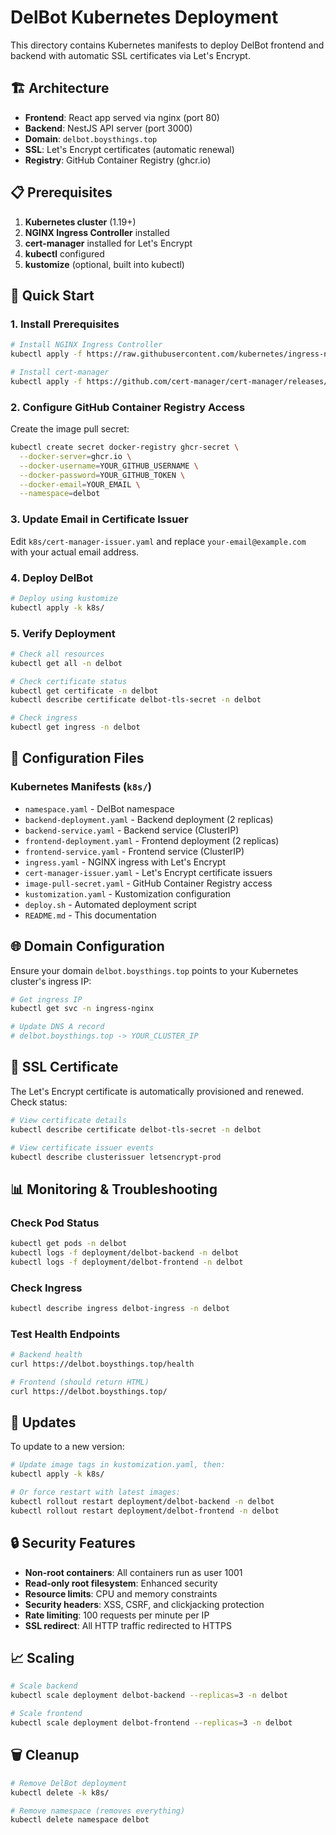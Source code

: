 # DelBot Kubernetes Deployment

This directory contains Kubernetes manifests to deploy DelBot frontend and backend with automatic SSL certificates via Let's Encrypt.

## 🏗️ Architecture

- **Frontend**: React app served via nginx (port 80)
- **Backend**: NestJS API server (port 3000)
- **Domain**: `delbot.boysthings.top`
- **SSL**: Let's Encrypt certificates (automatic renewal)
- **Registry**: GitHub Container Registry (ghcr.io)

## 📋 Prerequisites

1. **Kubernetes cluster** (1.19+)
2. **NGINX Ingress Controller** installed
3. **cert-manager** installed for Let's Encrypt
4. **kubectl** configured
5. **kustomize** (optional, built into kubectl)

## 🚀 Quick Start

### 1. Install Prerequisites

```bash
# Install NGINX Ingress Controller
kubectl apply -f https://raw.githubusercontent.com/kubernetes/ingress-nginx/controller-v1.8.1/deploy/static/provider/cloud/deploy.yaml

# Install cert-manager
kubectl apply -f https://github.com/cert-manager/cert-manager/releases/download/v1.13.0/cert-manager.yaml
```

### 2. Configure GitHub Container Registry Access

Create the image pull secret:

```bash
kubectl create secret docker-registry ghcr-secret \
  --docker-server=ghcr.io \
  --docker-username=YOUR_GITHUB_USERNAME \
  --docker-password=YOUR_GITHUB_TOKEN \
  --docker-email=YOUR_EMAIL \
  --namespace=delbot
```

### 3. Update Email in Certificate Issuer

Edit `k8s/cert-manager-issuer.yaml` and replace `your-email@example.com` with your actual email address.

### 4. Deploy DelBot

```bash
# Deploy using kustomize
kubectl apply -k k8s/
```

### 5. Verify Deployment

```bash
# Check all resources
kubectl get all -n delbot

# Check certificate status
kubectl get certificate -n delbot
kubectl describe certificate delbot-tls-secret -n delbot

# Check ingress
kubectl get ingress -n delbot
```

## 📝 Configuration Files

### Kubernetes Manifests (`k8s/`)

- `namespace.yaml` - DelBot namespace
- `backend-deployment.yaml` - Backend deployment (2 replicas)
- `backend-service.yaml` - Backend service (ClusterIP)
- `frontend-deployment.yaml` - Frontend deployment (2 replicas)  
- `frontend-service.yaml` - Frontend service (ClusterIP)
- `ingress.yaml` - NGINX ingress with Let's Encrypt
- `cert-manager-issuer.yaml` - Let's Encrypt certificate issuers
- `image-pull-secret.yaml` - GitHub Container Registry access
- `kustomization.yaml` - Kustomization configuration
- `deploy.sh` - Automated deployment script
- `README.md` - This documentation


## 🌐 Domain Configuration

Ensure your domain `delbot.boysthings.top` points to your Kubernetes cluster's ingress IP:

```bash
# Get ingress IP
kubectl get svc -n ingress-nginx

# Update DNS A record
# delbot.boysthings.top -> YOUR_CLUSTER_IP
```

## 🔐 SSL Certificate

The Let's Encrypt certificate is automatically provisioned and renewed. Check status:

```bash
# View certificate details
kubectl describe certificate delbot-tls-secret -n delbot

# View certificate issuer events
kubectl describe clusterissuer letsencrypt-prod
```

## 📊 Monitoring & Troubleshooting

### Check Pod Status
```bash
kubectl get pods -n delbot
kubectl logs -f deployment/delbot-backend -n delbot
kubectl logs -f deployment/delbot-frontend -n delbot
```

### Check Ingress
```bash
kubectl describe ingress delbot-ingress -n delbot
```

### Test Health Endpoints
```bash
# Backend health
curl https://delbot.boysthings.top/health

# Frontend (should return HTML)
curl https://delbot.boysthings.top/
```

## 🔄 Updates

To update to a new version:

```bash
# Update image tags in kustomization.yaml, then:
kubectl apply -k k8s/

# Or force restart with latest images:
kubectl rollout restart deployment/delbot-backend -n delbot
kubectl rollout restart deployment/delbot-frontend -n delbot
```

## 🔒 Security Features

- **Non-root containers**: All containers run as user 1001
- **Read-only root filesystem**: Enhanced security
- **Resource limits**: CPU and memory constraints
- **Security headers**: XSS, CSRF, and clickjacking protection
- **Rate limiting**: 100 requests per minute per IP
- **SSL redirect**: All HTTP traffic redirected to HTTPS

## 📈 Scaling

```bash
# Scale backend
kubectl scale deployment delbot-backend --replicas=3 -n delbot

# Scale frontend  
kubectl scale deployment delbot-frontend --replicas=3 -n delbot
```

## 🗑️ Cleanup

```bash
# Remove DelBot deployment
kubectl delete -k k8s/

# Remove namespace (removes everything)
kubectl delete namespace delbot
```
